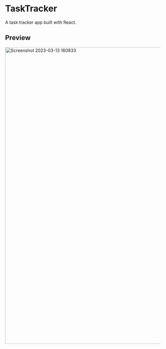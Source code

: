 # TaskTracker
A task tracker app built with React.

## Preview
<img width="960" alt="Screenshot 2023-03-13 160833" src="https://user-images.githubusercontent.com/106478752/224772821-6a21ff46-33d2-40f2-9d0e-5d8ebfc0e60f.png">
